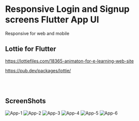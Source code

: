 # Responsive Login and Signup screens Flutter App UI

Responsive for web and mobile

## Lottie for Flutter 
https://lottiefiles.com/18365-animaton-for-e-learning-web-site

https://pub.dev/packages/lottie/


<br/><br/>
## ScreenShots

<img src="https://i.imgur.com/STmfxoO.png" alt="App-1">
<img src="https://i.imgur.com/KDCF4ip.png" alt="App-2">
<img src="https://i.imgur.com/M79H8dy.png" alt="App-3">
<img src="https://i.imgur.com/BZX7yUa.png" alt="App-4">
<img src="https://i.imgur.com/2ykzvKj.png" alt="App-5">
<img src="https://i.imgur.com/lpPGXfy.png" alt="App-6">



